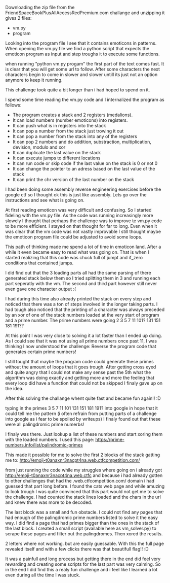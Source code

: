 Downloading the zip file from the FriendSpaceBookPlusAllAccessRedPremium.com challange and unzipping it gives 2 files:
- vm.py
- program

Looking into the program file I see that it contains emoticons in patterns.
When opening the vm.py file we find a python script that expects the emoticon program as input and step troughs it to execute some functions.

when running "python vm.py progam" the first part of the text comes fast. It is clear that you will get some url to follow.
After some characters the next characters begin to come in slower and slower untill its just not an option anymore to keep it running.

This challenge took quite a bit longer than i had hoped to spend on it.

I spend some time reading the vm.py code and I internalized the program as follows:

- The program creates a stack and 2 registers (medalions). 
- It can load numbers (number emoticons) into registers.
- It can push what is in registers into the stack
- It can pop a number from the stack just trowing it out
- It can pop a number from the stack into any of the registers
- It can pop 2 numbers and do addition, substraction, multiplication, devision, modulo and xor
- It can duplicate the last value on the stack
- It can execute jumps to different locations
- It can run code or skip code if the last value on the stack is 0 or not 0
- It can change the pointer to an adress based on the last value of the stack
- It can print the chr version of the last number on the stack

I had been doing some assembly reverse engineering exercises before the google ctf so I thought ok this is just like assembly.
Lets go over the instructions and see what is going on.

At first reading emoticon was very difficult and confusing.
So I started fideling with the vm.py file. 
As the code was running increasingly more slowely I thought that perhaps the challenge was to improve te vm.py code to be more efficient.
I stayed on that thought for far to long. Even when it was clear that the vm code was not vastly improvable I still thought maybe the 
emoticon program file could be adjusted to avoid some loops.

This path of thinking made me spend a lot of time in emoticon land. After a while it even became easy to read what was going on.
That is when I started realizing that this code was chuck full of jumpt and if_zero conditions that contained jumps.

I did find out that the 3 loading parts all had the same parsing of there generated stack below them so I tried splitting them in 3 and running 
each part seperatly with the vm. The second and third part however still never even gave one character output :(

I had during this time also already printed the stack on every step and noticed that there was a ton of steps involved in the longer taking parts.
I had tough also noticed that the printing of a character was always preceded by an xor of one of the stack numbers loaded at the very start of program
and a prime number. The prime numbers were going 2 3 5 7 11 101? 131 151 181 191??

At this point I was very close to solving it a lot faster than I ended up doing. As I could see that it was not using all prime numbers once past 11,
I was thinking I now understood the challenge: Reverse the program code that generates certain prime numbers!

I still tought that maybe the program code could generate these primes without the amount of loops that it goes trough.
After getting cross eyed and quite angry that I could not make any sense past the 5th what the algorithm was doing exactly
and getting more and more the feeling that every loop did have a function that could not be skipped I finaly gave up on the idea.

After this solving the challange whent quite fast and became fun again!! :D

typing in the primes  3 5 7 11 101 131 151 181 191? into google in hope that it could tell me the pattern 
(i often refrain from putting parts of a challenge into google as i fear to be spoiled by writeups)
I finaly found out that these were all palingdromic prime numerbs! 

I finaly was there. Just lookup a list of these numbers and start xoring them with the loaded numbers.
I used this page:
https://prime-numbers.info/list/palindromic-primes

This made it possible for me to solve the first 2 blocks of the stack gatting me to:
http://emoji-t0anaxnr3nacpt4na.web.ctfcompetition.com/

from just running the code while my struggles where going on i already got http://emoji-t0anaxnr3nacpt4na.web.ctfc
and because i had already gotten to other challenges that had the .web.ctfcompetition.com/ domain i had guessed that part long before.
I found the cats web page and while amuzing to look trough I was quite convinced that this part would not get me to solve the challenge.
I had counted the stack lines loaded and the chars in the url and knew there was more to be decoded.

The last block was a small and fun obstacle. I could not find any pages that had enough of the palingdromic prime numbers listed to solve it the easy way.
I did find a page that had primes bigger than the ones in the stack of the last block.
I created a small script (available here as vm_solver.py) to scrape these pages and filter out the palingdromes. Then xored the results.

2 letters where not working. but are easily guessable. With this the full page revealed itself 
and with a few clicks there was that beautifull flag!! :D

It was a painfull and long process but getting there in the end did feel very rewarding and creating some scripts for the last part was very calming.
So in the end I did find this a realy fun challenge and i feel like I learned a lot even during all the time I was stuck.

